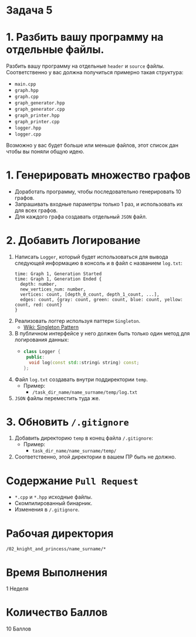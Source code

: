 # Задача 5

# 1. Разбить вашу программу на отдельные файлы.

Разбить вашу программу на отдельные `header` и `source` файлы.
Соответственно у вас должна получиться примерно такая структура:
- `main.cpp`
- `graph.hpp`
- `graph.cpp`
- `graph_generator.hpp`
- `graph_generator.cpp`
- `graph_printer.hpp`
- `graph_printer.cpp`
- `logger.hpp`
- `logger.cpp`

Возможно у вас будет больше или меньше файлов, этот список дан чтобы вы поняли общую идею.

# 1. Генерировать множество графов

- Доработать программу, чтобы последовательно генерировать 10 графов.
- Запрашивать входные параметры только 1 раз, и использовать их для всех графов.
- Для каждого графа создавать отдельный `JSON` файл.

# 2. Добавить Логирование

1. Написать `Logger`, который будет использоваться для вывода следующей информацию в консоль и в файл с названием `log.txt`:
    ```
    time: Graph 1, Generation Started
    time: Graph 1, Generation Ended {
      depth: number,
      new_vertices_num: number,
      vertices: count, [depth_0_count, depth_1_count, ...],
      edges: count, {gray: count, green: count, blue: count, yellow: count, red: count}
    }
    ```
1. Реализовать логгер используя паттерн `Singleton`.
    - [Wiki: Singleton Pattern](https://en.wikipedia.org/wiki/Singleton_pattern)
1. В публичном интерфейсе у него должен быть только один метод для логирования данных:
    - ```cpp
      class Logger {
       public:
        void log(const std::string& string) const;
      };
      ```
1. Файл `log.txt` создавать внутри поддиректории `temp`.
    - Пример:
      - `/task_dir_name/name_surname/temp/log.txt`
1. `JSON` файлы переместить туда же.

# 3. Обновить `/.gitignore`

1. Добавить директорию `temp` в конец файла `/.gitignore`:
    - Пример:
      - `task_dir_name/name_surname/temp/`
1. Соответственно, этой директории в вашем ПР быть не должно.

# Содержание `Pull Request`

- `*.cpp` и `*.hpp` исходные файлы.
- Скомпилированный бинарник.
- Изменения в `/.gitignore`.

# Рабочая директория

`/02_knight_and_princess/name_surname/*`

# Время Выполнения

1 Неделя

# Количество Баллов

10 Баллов

